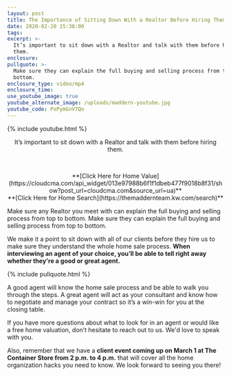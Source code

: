 ```yaml
---
layout: post
title: The Importance of Sitting Down With a Realtor Before Hiring Them
date: 2020-02-20 15:38:00
tags:
excerpt: >-
  It’s important to sit down with a Realtor and talk with them before hiring
  them.
enclosure:
pullquote: >-
  Make sure they can explain the full buying and selling process from top to
  bottom.
enclosure_type: video/mp4
enclosure_time:
use_youtube_image: true
youtube_alternate_image: /uploads/maddern-youtube.jpg
youtube_code: PxPymGnV7Qo
---
```


{% include youtube.html %}

<center>It&rsquo;s important to sit down with a Realtor and talk with them before hiring them.</center>

&nbsp;

<center>**[Click Here for Home Value](https://cloudcma.com/api_widget/013e97988b6f1f1dbeb477f9018b8f31/show?post_url=cloudcma.com&amp;source_url=ua)**</center>

<center>**[Click Here for Home Search](https://themaddernteam.kw.com/search)**</center>

Make sure any Realtor you meet with can explain the full buying and selling process from top to bottom. Make sure they can explain the full buying and selling process from top to bottom.&nbsp;

We make it a point to sit down with all of our clients before they hire us to make sure they understand the whole home sale process. **When interviewing an agent of your choice, you’ll be able to tell right away whether they're a good or great agent.**&nbsp;

{% include pullquote.html %}

A good agent will know the home sale process and be able to walk you through the steps. A great agent will act as your consultant and know how to negotiate and manage your contract so it’s a win-win for you at the closing table.&nbsp;

If you have more questions about what to look for in an agent or would like a free home valuation, don’t hesitate to reach out to us. We'd love to speak with you.&nbsp;

Also, remember that we have a **client event coming up on March 1 at The Container Store from 2 p.m. to 4 p.m.** that will cover all the home organization hacks you need to know. We look forward to seeing you there\!

&nbsp;